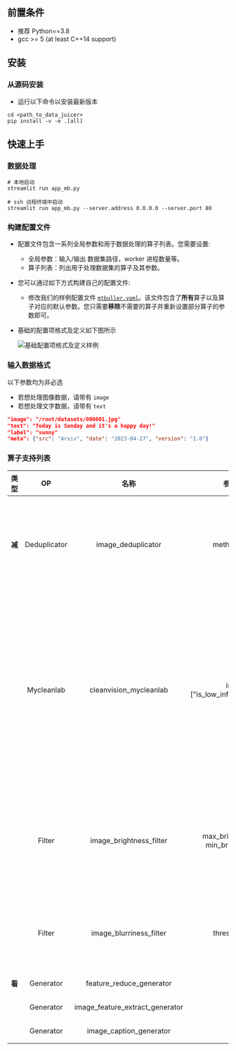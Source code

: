 ## 前置条件

* 推荐 Python==3.8
* gcc >= 5 (at least C++14 support)

## 安装

### 从源码安装

* 运行以下命令以安装最新版本

```shell
cd <path_to_data_juicer>
pip install -v -e .[all]
```

## 快速上手

### 数据处理

```shell
# 本地启动
streamlit run app_mb.py

# ssh 远程终端中启动
streamlit run app_mb.py --server.address 0.0.0.0 --server.port 80

```

### 构建配置文件

* 配置文件包含一系列全局参数和用于数据处理的算子列表。您需要设置:
  * 全局参数：输入/输出 数据集路径，worker 进程数量等。
  * 算子列表：列出用于处理数据集的算子及其参数。
* 您可以通过如下方式构建自己的配置文件:
  * 修改我们的样例配置文件 [`mtbuller.yaml`](configs/demo/mtbuller.yaml)。该文件包含了**所有**算子以及算子对应的默认参数。您只需要**移除**不需要的算子并重新设置部分算子的参数即可。

* 基础的配置项格式及定义如下图所示

  ![基础配置项格式及定义样例](https://img.alicdn.com/imgextra/i4/O1CN01xPtU0t1YOwsZyuqCx_!!6000000003050-0-tps-1692-879.jpg "基础配置文件样例")

### 输入数据格式
以下参数均为非必选
- 若想处理图像数据，请带有 `image`
- 若想处理文字数据，请带有 `text`

```json
"image": "/root/datasets/000001.jpg"
"text": "Today is Sunday and it's a happy day!"
"label": "sunny"
"meta": {"src": "Arxiv", "date": "2023-04-27", "version": "1.0"}
```

### 算子支持列表
| **类型** |     **OP**    |             **名称**            |              **参数示例**              |                                                                                                                                   **参数说明**                                                                                                                                   |                               **描述**                               |
|:--------:|:-------------:|:-------------------------------:|:--------------------------------------:|:--------------------------------------------------------------------------------------------------------------------------------------------------------------------------------------------------------------------------------------------------------------------------------:|:--------------------------------------------------------------------:|
|  **减**  |  Deduplicator |        image_deduplicator       | method: phash                          | hash method for image. One of [phash, dhash, whash, ahash]                                                                                                                                                                                                                       |                  运用哈希判断数据集中是否有重复图片                  |
|          |   Mycleanlab  |      cleanvision_mycleanlab     | issues: ["is_low_information_issue"]   | Please select the desired field to be cleaned from the list. ["is_odd_size_issue", "is_odd_aspect_ratio_issue", "is_low_information_issue", "is_light_issue", "is_grayscale_issue", "is_dark_issue", "is_blurry_issue", "is_exact_duplicates_issue", "is_near_duplicates_issue"] | 进行图像等级的各方面筛查，您可选择列表中的一个或多个所需属性进行检查 |
|          |     Filter    |     image_brightness_filter     | max_brightness: 200 min_brightness: 20 | Images with a brightness score between the following two thresholds are considered to be normal.                                                                                                                                                                                 |                根据设定的亮度阈值筛除过亮及过暗的图像                |
|          |     Filter    |     image_blurriness_filter     | threshold: 500                         | Images with a blurriness score smaller than the threshold are considered to be blurry.                                                                                                                                                                                           |                      根据设定的阈值筛除模糊图像                      |
|  **看**  | Generator     | feature_reduce_generator        | null                                   | null                                                                                                                                                                                                                                                                             |                               特征降维                               |
|          | Generator     | image_feature_extract_generator | null                                   | null                                                                                                                                                                                                                                                                             |                               特征提取                               |
|          | Generator |     image_caption_generator     | null                                   | null                                                                                                                                                                                                                                                                             |                               图像描述                               |